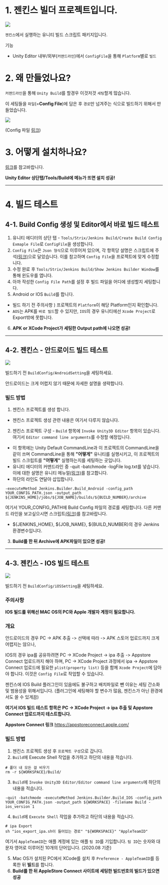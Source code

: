 # 1. 젠킨스 빌더 프로젝트입니다.
![](https://github.com/KorStrix/Unity_JenkinsBuilder/blob/master/GithubImage/Jenkins_EditorWindow.png)

`젠킨스`에서 실행하는 유니티 빌드 스크립트 패키지입니다.

기능
- Unity Editor 내부/외부(`커맨드라인`)에서 `ConfigFile`을 통해 `Platform`별로 `빌드`

# 2. 왜 만들었나요?
`커맨드라인`을 통해 `Unity Build`를 할경우 이것저것 `세팅`할게 많습니다.

이 세팅들을 `파일`(=**Config File**)에 담은 후 `경로`만 넘겨주는 식으로 빌드하기 위해서 만들었습니다.

![](https://github.com/KorStrix/Unity_JenkinsBuilder/blob/master/GithubImage/Jenkins_BuildConfig.png)

(Config 파일 [링크](https://github.com/KorStrix/Unity_JenkinsBuilder/blob/master/Editor/BuildConfig.cs))


# 3. 어떻게 설치하나요?
[링크](https://github.com/KorStrix/Unity_DevelopmentDocs/blob/master/GitHub/UnityPackage.md)를 참고바랍니다.

**Unity Editor 상단탭/Tools/Build에 메뉴가 뜨면 설치 성공!**

---
# 4. 빌드 테스트

## 4-1. Build Config 생성 및 Editor에서 바로 빌드 테스트
1. 유니티 에디터의 상단 탭 - `Tools/Strix/Jenkins Build/Create Build Config Exmaple File`로 `ConfigFile`을 생성합니다.
2. `Config File`은 `Json 형식`으로 이루어져 있으며, 각 항목당 설명은 스크립트에 주석[(링크)](https://github.com/KorStrix/Unity_JenkinsBuilder/blob/master/Editor/BuildConfig.cs)으로 달았습니다.
이를 참고하며 `Config File`을 프로젝트에 맞게 수정합니다.
3. 수정 완료 후 `Tools/Strix/Jenkins Build/Show Jenkins Builder Window`를 통해 윈도우를 엽니다.
4. 아까 작성한 `Config File Path`를 설정 후 빌드 파일을 어디에 생성할지 세팅합니다.
5. Android or IOS `Build`를 합니다.
* 빌드 하기 전 주의사항 ) 프로젝트의 `Platform`이 해당 Platform인지 확인합니다.
* `AOS`는 APK를 `바로 빌드`할 수 있지만, `IOS`의 경우 유니티에선 `Xcode Project`로 Export밖에 못합니다.

6. **APK or XCode Project가 세팅한 Output path에 나오면 성공!**

---
## 4-2. 젠킨스 - 안드로이드 빌드 테스트

![](https://github.com/KorStrix/Unity_JenkinsBuilder/blob/master/GithubImage/Jenkins_BuildConfig_Android.png)

빌드하기 전 `BuildConfig/AndroidSetting`을 세팅하세요.

안드로이드는 크게 어렵지 않기 때문에 자세한 설명을 생략합니다.



### 빌드 방법

1. 젠킨스 프로젝트를 생성 합니다.
* 젠킨스 프로젝트 생성 관련 내용은 여기서 다루지 않습니다.
2. 젠킨스 프로젝트 구성 - `Build` 항목에 `Invoke Unity3D Editor` 항목이 있습니다. 여기서 `Editor command line arguments`를 수정할 예정입니다.
* 이 항목에는 Unity Default CommandLine과 이 프로젝트의 CommandLine을 같이 쓰며 CommandLine을 통해 **"어떻게"** 유니티를 실행시키고, 이 프로젝트의 빌드 스크립트를 **"어떻게"** 실행하는지를 세팅하는 곳입니다.
* 유니티 에디터의 커맨드라인 중 -quit -batchmode -logFile log.txt를 넣습니다. 이에 대한 설명은 유니티 메뉴얼[(링크)](https://docs.unity3d.com/kr/530/Manual/CommandLineArguments.html)를 참고합니다.
* 하단의 라인도 연달아 삽입합니다.
```
-executeMethod Jenkins.Builder.Build_Android -config_path YOUR_CONFIG_PATH.json -output_path ${JENKINS_HOME}/jobs/${JOB_NAME}/builds/${BUILD_NUMBER}/archive
```
여기서 YOUR_CONFIG_PATH에 Build Config 파일의 경로를 세팅합니다.
다른 커맨드 라인을 보고싶으시면 스크립트[(링크)](https://github.com/KorStrix/Unity_JenkinsBuilder/blob/eb5f4c29fe026abfbbdf7977ca4295948cfb8106/Editor/JenkinsBuilder.cs#L60)를 참고바랍니다.

- ${JENKINS_HOME}, ${JOB_NAME}, ${BUILD_NUMBER}의 경우 Jenkins 환경변수입니다.


3. **Build를 한 뒤 Archive에 APK파일이 있으면 성공!**

---
## 4-3. 젠킨스 - IOS 빌드 테스트

![](https://github.com/KorStrix/Unity_JenkinsBuilder/blob/master/GithubImage/Jenkins_BuildConfig_iOS.png)

빌드하기 전 `BuildConfig/iOSSetting`을 세팅하세요.

### 주의사항
**IOS 빌드를 위해선 MAC OS의 PC와 Apple 개발자 계정이 필요합니다.**

### 개요
안드로이드의 경우 PC -> APK 추출 -> 선택에 따라 -> APK 스토어 업로드까지 크게 어렵지는 않으나,

IOS의 경우 ipa를 공유하려면 
PC -> XCode Project -> ipa 추출 -> Appstore Connect 업로드까지 해아 하며,
PC -> XCode Project 과정에서  ipa -> Appstore Connect 업로드에 필요한 `plist(property list)` 등을 함께 `Xcode Project`에 담아야 합니다. 이것은 `Config File`로 작업할 수 있습니다.

젠킨스에 IOS Build 플러그인이 있음에도 불구하고 배치파일로 뺀 이유는 세팅 간소화 및 범용성을 위해서입니다.
(플러그인에 세팅해야 할 변수가 많음, 젠킨스가 아닌 환경에서도 쓸 수 있게끔)

**여기서 IOS 빌드 테스트 항목은 PC -> XCode Project -> ipa 추출 및 Appstore Connect 업로드까지 테스트합니다.**

**Appstore Connect 링크**
https://appstoreconnect.apple.com/

### 빌드 방법
1. 젠킨스 프로젝트 생성 후 `프로젝트 구성`으로 갑니다.
2. `Build`에 Execute Shell 작업을 추가하고 하단의 내용을 적습니다.
```
# 폴더 내 모든 걸 비우기
rm -r ${WORKSPACE}/Build/
```
3. `Build`에 `Invoke Unity3D Editor/Editor command line arguments`에 하단의 내용을 적습니다.
```
-quit -batchmode -executeMethod Jenkins.Builder.Build_IOS -config_path YOUR_CONFIG_PATH.json -output_path ${WORKSPACE} -filename Build -ios_version 1
```

4. `Build`에 `Execute Shell` 작업을 추가하고 하단의 내용을 적습니다.
```
# ipa Export
sh "ios_export_ipa.sh이 들어있는 경로" "${WORKSPACE}" "AppleTeamID"
``` 
여기서 `AppleTeamID`는 애플 계정에 있는 애플 `팀 ID`를 기입합니다. `팀 ID`는 숫자와 대문자 영어로 이루어진 10개의 단어입니다. (2020.08 기준)

5. Mac OS가 설치된 PC에서 XCode를 설치 후 `Preference - AppleTeamID`를 등록한 뒤 **빌드**를 합니다.
6. **Build를 한 뒤 AppleStore Connect 사이트에 세팅한 빌드번호의 빌드가 있으면 성공**

